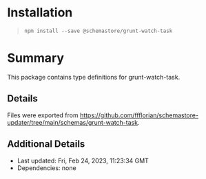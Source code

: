 # Installation
> `npm install --save @schemastore/grunt-watch-task`

# Summary
This package contains type definitions for grunt-watch-task.

## Details
Files were exported from https://github.com/ffflorian/schemastore-updater/tree/main/schemas/grunt-watch-task.

## Additional Details
* Last updated: Fri, Feb 24, 2023, 11:23:34 GMT
* Dependencies: none
